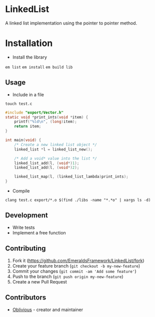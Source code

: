 # LinkedList

A linked list implementation using the pointer to pointer method.

# Installation

* Install the library

`em list`
`em install`
`em build lib`

## Usage

* Include in a file

`touch test.c`
```c
#include "export/Vector.h"
static void *print_ints(void *item) {
    printf("%ld\n", (long)item);
    return item;
}

int main(void) {
    /* Create a new linked list object */
    linked_list *l = linked_list_new();

    /* Add a void* value into the list */
    linked_list_add(l, (void*)1);
    linked_list_add(l, (void*)2);

    linked_list_map(l, (linked_list_lambda)print_ints);
}
```

* Compile

`clang test.c export/*.o $(find ./libs -name "*.*o" | xargs ls -d)`

## Development

* Write tests
* Implement a free function

## Contributing

1. Fork it (<https://github.com/EmeraldsFramework/LinkedList/fork>)
2. Create your feature branch (`git checkout -b my-new-feature`)
3. Commit your changes (`git commit -am 'Add some feature'`)
4. Push to the branch (`git push origin my-new-feature`)
5. Create a new Pull Request

## Contributors

- [Oblivious](https://github.com/Oblivious-Oblivious) - creator and maintainer
